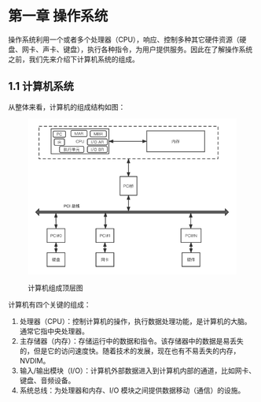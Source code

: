 # 第一章 操作系统

操作系统利用一个或者多个处理器（CPU），响应、控制多种其它硬件资源（硬盘、网卡、声卡、键盘），执行各种指令，为用户提供服务。因此在了解操作系统之前，我们先来介绍下计算机系统的组成。

## 1.1 计算机系统

从整体来看，计算机的组成结构如图：

<figure><img src="../.gitbook/assets/computer_zucheng.png" alt=""><figcaption><p>计算机组成顶层图</p></figcaption></figure>

计算机有四个关键的组成：

1. 处理器（CPU）：控制计算机的操作，执行数据处理功能，是计算机的大脑。通常它指中央处理器。
2. 主存储器（内存）：存储运行中的数据和指令。该存储器中的数据是易丢失的，但是它的访问速度快。随着技术的发展，现在也有不易丢失的内存，NVDIM。
3. 输入/输出模块（I/O）：计算机外部数据进入到计算机内部的通道，比如网卡、键盘、音频设备。
4. 系统总线：为处理器和内存、I/O 模块之间提供数据移动（通信）的设施。

